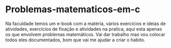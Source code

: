 # Problemas-matematicos-em-c
Na faculdade temos um e-book com a matéria, vários exercícios e ideias de atividades, exercícios de fixação e atividades na pratica, aqui esta apenas os que envolvem problemas matemáticos. Vai dar trabalho mas vou colocar todos eles documentados, bom que vai me ajudar a criar o habito.
